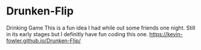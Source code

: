 # Drunken-Flip
Drinking Game 
This is a fun idea I had while out some friends one night. Still in its early stages but I definitly have fun coding this one.
https://kevin-fowler.github.io/Drunken-Flip/ 
